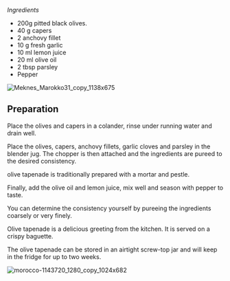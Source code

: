_Ingredients_

-   200g pitted black olives.
-   40 g capers
-   2 anchovy fillet
-   10 g fresh garlic
-   10 ml lemon juice
-   20 ml olive oil
-   2 tbsp parsley
-   Pepper

![Meknes_Marokko31_copy_1138x675](https://ramiboutas.s3.amazonaws.com/khadija/media/images/Meknes_Marokko31_copy_1138x675.width-800.jpg)

## Preparation

Place the olives and capers in a colander, rinse under running water and drain well.

Place the olives, capers, anchovy fillets, garlic cloves and parsley in the blender jug. The chopper is then attached and the ingredients are pureed to the desired consistency.

olive tapenade is traditionally prepared with a mortar and pestle.

Finally, add the olive oil and lemon juice, mix well and season with pepper to taste.

You can determine the consistency yourself by pureeing the ingredients coarsely or very finely.

Olive tapenade is a delicious greeting from the kitchen. It is served on a crispy baguette.

The olive tapenade can be stored in an airtight screw-top jar and will keep in the fridge for up to two weeks.

![morocco-1143720_1280_copy_1024x682](https://ramiboutas.s3.amazonaws.com/khadija/media/images/morocco-1143720_1280_copy_1024x682.width-800.jpg)
